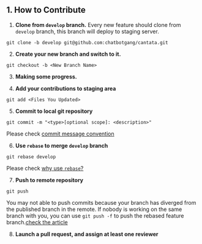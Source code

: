 
## 1. How to Contribute

1. <b>Clone from `develop` branch.</b>
Every new feature should clone from `develop` branch, this branch will deploy to staging server.
```shell
git clone -b develop git@github.com:chatbotgang/cantata.git
```

2. <b>Create your new branch and switch to it.</b>
```shell
git checkout -b <New Branch Name>
```

3. <b>Making some progress.</b>

4. <b>Add your contributions to staging area</b>
```shell
git add <Files You Updated>
```

5. <b>Commit to local git repository</b>
```shell
git commit -m "<type>[optional scope]: <description>"
```
Please check [commit message convention](https://www.conventionalcommits.org/en/v1.0.0/)

6. <b>Use `rebase` to merge `develop` branch</b>
```shell
git rebase develop
```
Please check [why use `rebase`?](https://www.conventionalcommits.org/en/v1.0.0/)

7. <b>Push to remote repository</b>
```shell
git push
```
You may not able to push commits because your branch has diverged from the published branch in the remote. If nobody is working on the same branch with you, you can use `git push -f` to push the rebased feature branch.[check the article](https://gitbook.tw/chapters/github/using-force-push)

8. <b>Launch a pull request, and assign at least one reviewer</b>
